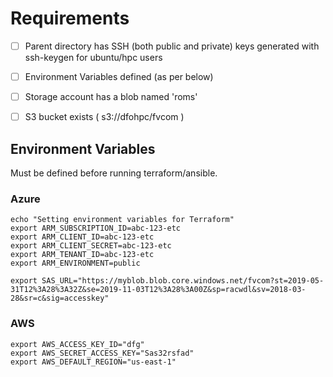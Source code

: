 # Requirements
- [ ] Parent directory has SSH (both public and private) keys generated with ssh-keygen for ubuntu/hpc users
- [ ] Environment Variables defined (as per below)
- [ ] Storage account has a blob named 'roms'
- [ ] S3 bucket exists ( s3://dfohpc/fvcom ) 


## Environment Variables
Must be defined before running terraform/ansible.
### Azure
````
echo "Setting environment variables for Terraform"
export ARM_SUBSCRIPTION_ID=abc-123-etc
export ARM_CLIENT_ID=abc-123-etc
export ARM_CLIENT_SECRET=abc-123-etc
export ARM_TENANT_ID=abc-123-etc
export ARM_ENVIRONMENT=public

export SAS_URL="https://myblob.blob.core.windows.net/fvcom?st=2019-05-31T12%3A28%3A32Z&se=2019-11-03T12%3A28%3A00Z&sp=racwdl&sv=2018-03-28&sr=c&sig=accesskey"
````

### AWS
````
export AWS_ACCESS_KEY_ID="dfg"
export AWS_SECRET_ACCESS_KEY="Sas32rsfad"
export AWS_DEFAULT_REGION="us-east-1"
````